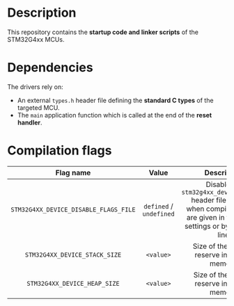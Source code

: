 # Description

This repository contains the **startup code and linker scripts** of the STM32G4xx MCUs.

# Dependencies

The drivers rely on:

* An external `types.h` header file defining the **standard C types** of the targeted MCU.
* The `main` application function which is called at the end of the **reset handler**.

# Compilation flags

| **Flag name** | **Value** | **Description** |
|:---:|:---:|:---:|
| `STM32G4XX_DEVICE_DISABLE_FLAGS_FILE` | `defined` / `undefined` | Disable the `stm32g4xx_device_flags.h` header file inclusion when compilation flags are given in the project settings or by command line. |
| `STM32G4XX_DEVICE_STACK_SIZE` | `<value>` | Size of the stack to reserve in SRAM1 memory. |
| `STM32G4XX_DEVICE_HEAP_SIZE` | `<value>` | Size of the heap to reserve in SRAM1 memory. |


